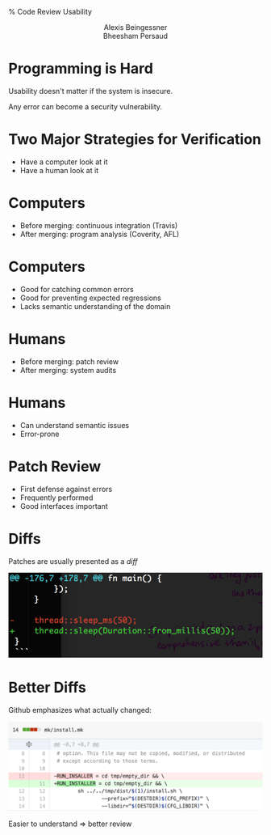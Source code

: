 % Code Review Usability

<center>Alexis Beingessner</center>

<center>Bheesham Persaud</center>




# Programming is Hard

Usability doesn't matter if the system is insecure.

Any error can become a security vulnerability.





# Two Major Strategies for Verification

* Have a computer look at it
* Have a human look at it




# Computers

* Before merging: continuous integration (Travis)
* After merging: program analysis (Coverity, AFL)



# Computers

* Good for catching common errors
* Good for preventing expected regressions
* Lacks semantic understanding of the domain



# Humans

* Before merging: patch review
* After merging: system audits



# Humans

* Can understand semantic issues
* Error-prone




# Patch Review

* First defense against errors
* Frequently performed
* Good interfaces important





# Diffs

Patches are usually presented as a *diff*

![diff.png](diff.png)




# Better Diffs

Github emphasizes what actually changed:

![github-diff.png](github-diff.png)

Easier to understand => better review





